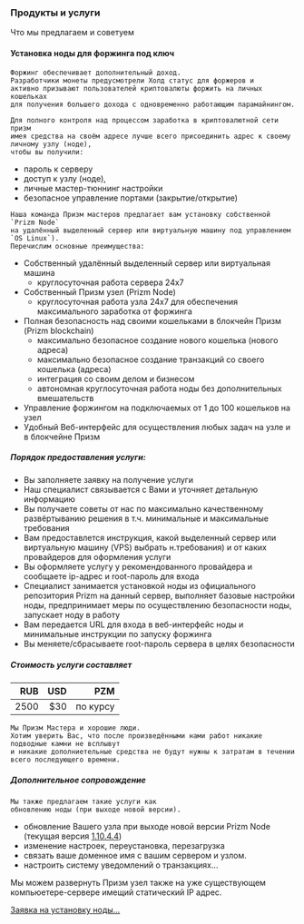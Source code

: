 ### Продукты и услуги

Что мы предлагаем и советуем

#### Установка ноды для форжинга под ключ

```
Форжинг обеспечивает дополнительный доход.
Разработчики монеты предусмотрели Холд статус для форжеров и
активно призывают пользователей криптовалюты форжить на личных кошельках
для получения большего дохода с одновременно работающим парамайнингом.

Для полного контроля над процессом заработка в криптовалютной сети призм
имея средства на своём адресе лучше всего присоединить адрес к своему личному узлу (ноде),
чтобы вы получили:
```
- пароль к серверу
- доступ к узлу (ноде),
- личные мастер-тюннинг настройки
- безопасное управление портами (закрытие/открытие)
```
Наша команда Призм мастеров предлагает вам установку собственной `Prizm Node`
на удалённый выделенный сервер или виртуальную машину под управлением `OS Linux`).
Перечислим основные преимущества:
```
- Собственный удалённый выделенный сервер или виртуальная машина
  - круглосуточная работа сервера 24x7
- Собственный Призм узел (Prizm Node)
  - круглосуточная работа узла 24x7 для обеспечения максимального заработка от форжинга
- Полная безопасность над своими кошельками в блокчейн Призм (Prizm blockchain)
  - максимально безопасное создание нового кошелька (нового адреса)
  - максимально безопасное создание транзакций со своего кошелька (адреса)
  - интеграция со своим делом и бизнесом
  - автономная круглосуточная работа ноды без дополнительных вмешательств
- Управление форжингом на подключаемых от 1 до 100 кошельков на узел
- Удобный Веб-интерфейс для осуществления любых задач на узле и в блокчейне Призм

##### Порядок предоставления услуги:

- Вы заполняете заявку на получение услуги
- Наш специалист связывается с Вами и уточняет детальную информацию
- Вы получаете советы от нас по максимально качественному развёртыванию решения в т.ч. минимальные и максимальные требования
- Вам предоставлется инструкция, какой выделенный сервер или виртуальную машину (VPS) выбрать н.требования) и от каких провайдеров для оформления услуги
- Вы оформляете услугу у рекомендованного провайдера и сообщаете ip-адрес и root-пароль для входа
- Специалист занимается установкой ноды из официального репозитория Prizm на данный сервер, выполняет базовые настройки ноды, предпринимает меры по осуществлению безопасности ноды, запускает ноду в работу
- Вам передается URL для входа в веб-интерфейс ноды и минимальные инструкции по запуску форжинга
- Вы меняете/сбрасываете root-пароль сервера в целях безопасности

##### Стоимость услуги составляет

|RUB|USD|PZM|
|----:|----:|----:|
|2500|$30|по курсу|

```
Мы Призм Мастера и хорошие люди.
Хотим уверить Вас, что после произведёнными нами работ никакие подводные камни не всплывут
и никакие дополниетельные средства не будут нужны к затратам в течении всего последующего времени.
```

##### Дополнительное сопровождение
```
Мы также предлагаем такие услуги как
обновлению ноды (при выходе новой версии).
```
- обновление Вашего узла при выходе новой версии Prizm Node (текущая версия [1.10.4.4](http://tech.prizm.space/files/prizm-dist-1.10.4.4-linux.tgz))
- изменение настроек, переустановка, перезагрузка
- связать ваше доменное имя с вашим сервером и узлом.
- настроить систему уведомлений о транзакциях...

Мы можем развернуть Призм узел также на уже существующем компьюетере-сервере имещий статический IP адрес.

[Заявка на установку ноды...](./contact_us.md)
